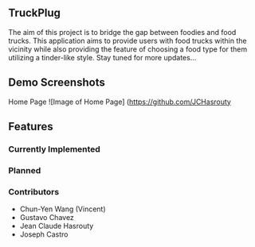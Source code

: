 ## TruckPlug
The aim of this project is to bridge the gap between foodies and food trucks. This application aims to provide users with food trucks within the vicinity while also providing the feature of choosing a food type for them utilizing a tinder-like style. Stay tuned for more updates...

## Demo Screenshots 
Home Page
![Image of Home Page]
(https://github.com/JCHasrouty

## Features

### Currently Implemented

### Planned

### Contributors
* Chun-Yen Wang (Vincent)
* Gustavo Chavez
* Jean Claude Hasrouty
* Joseph Castro
